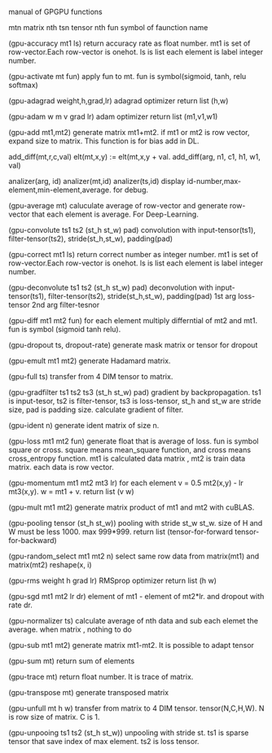 manual of GPGPU functions

mtn  matrix nth
tsn  tensor nth
fun  symbol of faunction name


(gpu-accuracy mt1 ls)
return accuracy rate as float number. mt1 is set of row-vector.Each row-vector is onehot. ls is list each element is label integer number.

(gpu-activate mt fun) 
apply fun to mt. fun is symbol(sigmoid, tanh, relu softmax)

(gpu-adagrad weight,h,grad,lr) 
adagrad optimizer return list (h,w)

(gpu-adam w m v grad lr) 
adam optimizer return list (m1,v1,w1)


(gpu-add mt1,mt2) 
generate matrix mt1+mt2. if mt1 or mt2 is row vector, expand size to matrix. This function is for bias add in DL.


add_diff(mt,r,c,val) elt(mt,x,y) := elt(mt,x,y + val.
add_diff(arg, n1, c1, h1, w1, val)

analizer(arg, id)
analizer(mt,id)
analizer(ts,id) display id-number,max-element,min-element,average. for debug.


(gpu-average mt) 
caluculate average of row-vector and generate row-vector that each element is average. For Deep-Learning.

(gpu-convolute ts1 ts2 (st_h st_w) pad) 
convolution with input-tensor(ts1), filter-tensor(ts2), stride(st_h,st_w), padding(pad)


(gpu-correct mt1 ls) 
return correct number as integer number. mt1 is set of row-vector.Each row-vector is onehot. ls is list each element is label integer number.


(gpu-deconvolute ts1 ts2 (st_h st_w) pad) 
deconvolution with input-tensor(ts1), filter-tensor(ts2), stride(st_h,st_w), padding(pad) 1st arg loss-tensor 2nd arg filter-tesnor


(gpu-diff mt1 mt2 fun)
for each element multiply differntial of mt2 and mt1. fun is symbol (sigmoid tanh relu).

(gpu-dropout ts, dropout-rate)
generate mask matrix or tensor for dropout


(gpu-emult mt1 mt2)
generate Hadamard matrix.


(gpu-full ts)
transfer from 4 DIM tensor to matrix.

(gpu-gradfilter ts1 ts2 ts3 (st_h st_w) pad) 
gradient by backpropagation. ts1 is input-tesor, ts2 is filter-tensor, ts3 is loss-tensor, st_h and st_w are stride size, pad is padding size. calculate gradient of filter.


(gpu-ident n) 
generate ident matrix of size n.


(gpu-loss mt1 mt2 fun)
generate float that is average of loss. fun is symbol square or cross. square means mean_square function, and cross means cross_entropy function. mt1 is calculated data matrix , mt2 is train data matrix. each data is row vector.


(gpu-momentum mt1 mt2 mt3 lr) 
for each element v = 0.5 mt2(x,y) - lr mt3(x,y). w = mt1 + v. return list (v w) 

(gpu-mult mt1 mt2)
generate matrix product of mt1 and mt2 with cuBLAS. 

(gpu-pooling tensor (st_h st_w)) 
pooling with stride st_w st_w. size of H and W must be less 1000. max 999*999. 
return list (tensor-for-forward tensor-for-backward)


(gpu-random_select mt1 mt2 n) 
select same row data from matrix(mt1) and matrix(mt2)
reshape(x, i)


(gpu-rms weight h grad lr) 
RMSprop optimizer return list (h w)


(gpu-sgd mt1 mt2 lr dr) 
element of mt1 - element of mt2*lr. and dropout with rate dr.


(gpu-normalizer ts) 
calculate average of nth data and sub each elemet the average. when matrix , nothing to do

(gpu-sub mt1 mt2) 
generate matrix mt1-mt2. It is possible to adapt tensor

(gpu-sum mt) 
return sum of elements


(gpu-trace mt) 
return float number. It is trace of matrix.


(gpu-transpose mt) 
generate transposed matrix

(gpu-unfull mt h w) 
transfer from matrix to 4 DIM tensor. tensor(N,C,H,W). N is row size of matrix. C is 1.


(gpu-unpooing ts1 ts2 (st_h st_w)) 
unpooling with stride st. ts1 is sparse tensor that save index of max element. ts2 is loss tensor.
